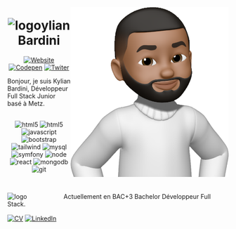 
<p align="left">
<img src="https://github.com/kbrdn1/kbrdn1/raw/main/assets/img/animoji-1.png" width="360" alt="header" align="right"/>
</p>
                                                                                                                     
<h1 align="center"><img alt="logo" width="30px" src="https://kylian-bardini.fr/assets/img/Logo_K.svg" />ylian Bardini</h1>
<p align="center">
<a href="https://kylian-bardini.fr">
<img src="https://img.shields.io/badge/-Website-ff8400" alt="Website"/></a>
<a href="https://codepen.io/kbrdn1">
<img src="https://img.shields.io/badge/-Codepen-222222" alt="Codepen"/></a>
<a href="https://twitter.com/kbrdn1">
<img src="https://img.shields.io/badge/-Twitter-00a6ff" alt="Twiter"/></a>
</p>
<p align="left">
Bonjour, je suis Kylian Bardini, Développeur Full Stack Junior basé à Metz.
<br>
<br>
<p align="center">
  <img src="https://img.shields.io/badge/-Html-222222?style=flat-square&logo=html5" alt="html5"/>
  <img src="https://img.shields.io/badge/-CSS-222222?style=flat-square&logo=css3" alt="html5"/>
  <img src="https://img.shields.io/badge/-Javacript-222222?style=flat-square&logo=javascript" alt="javascript"/>
  <img src="https://img.shields.io/badge/-Bootstrap-222222?style=flat-square&logo=bootstrap" alt="bootstrap"/>
  <img src="https://img.shields.io/badge/-Tailwind-222222?style=flat-square&logo=tailwindcss" alt="tailwind"/>
  <img src="https://img.shields.io/badge/-MySQL-222222?style=flat-square&logo=mysql" alt="mysql"/>
  <img src="https://img.shields.io/badge/-Symfony-222222?style=flat-square&logo=symfony" alt="symfony"/>
  <img src="https://img.shields.io/badge/-NodeJS-222222?style=flat-square&logo=nodedotjs" alt="node"/>
  <img src="https://img.shields.io/badge/-ReactJS-222222?style=flat-square&logo=react" alt="react"/>
  <img src="https://img.shields.io/badge/-MongoDB-222222?style=flat-square&logo=mongodb" alt="mongodb"/>
  <img src="https://img.shields.io/badge/-GIT-222222?style=flat-square&logo=git" alt="git"/>
    </p>
<br>

<a href="www.kylian-bardini.fr"><img align="left" alt="logo" width="128px" src="https://kylian-bardini.fr/assets/img/mns_logo.png" /></a>
Actuellement en BAC+3 Bachelor Développeur Full Stack.


<a href="https://kylian-bardini.fr/assets/files/CV_BARDINI_KYLIAN.pdf">
<img align="center" alt="CV" src="https://img.shields.io/badge/-Voir mon CV-5100ff"/></a>
<a href="https://www.linkedin.com//in/kylian-bardini-aa0528234/">
<img align="center" src="https://img.shields.io/badge/-LinkedIn-%233781da" alt="LinkedIn"/></a>
</p>
